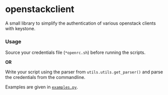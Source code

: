 # openstackclient

A small library to simplify the authentication of various openstack clients
with keystone.

### Usage

Source your credentials file (`*openrc.sh`) before running the scripts.

**OR**

Write your script using the parser from `utils.utils.get_parser()` and parse
the credentials from the commandline.


Examples are given in [`examples.py`](https://github.com/safiyat/openstackclient/blob/master/examples.py).
